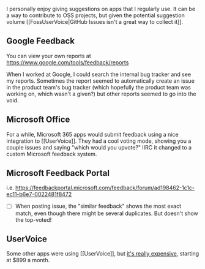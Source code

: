I personally enjoy giving suggestions on apps that I regularly use. It can be a way to contribute to OSS projects, but given the potential suggestion volume [[FossUserVoice|GitHub Issues isn't a great way to collect it]].
## Google Feedback
You can view your own reports at https://www.google.com/tools/feedback/reports

When I worked at Google, I could search the internal bug tracker and see my reports. Sometimes the report seemed to automatically create an issue in the product team's bug tracker (which hopefully the product team was working on, which wasn't a given?) but other reports seemed to go into the void.
## Microsoft Office
For a while, Microsoft 365 apps would submit feedback using a nice integration to [[UserVoice]]. They had a cool voting mode, showing you a couple issues and saying "which would you upvote?" IIRC it changed to a custom Microsoft feedback system.
## Microsoft Feedback Portal
i.e. https://feedbackportal.microsoft.com/feedback/forum/ad198462-1c1c-ec11-b6e7-0022481f8472
- [ ] When posting issue, the "similar feedback" shows the most exact match, even though there might be several duplicates. But doesn't show the top-voted!
## UserVoice
Some other apps were using [[UserVoice]], but [it's really expensive](https://www.uservoice.com/pricing), starting at $899 a month.